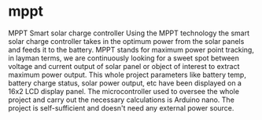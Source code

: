 # mppt
MPPT Smart solar charge controller
Using the MPPT technology the smart solar charge controller takes in the optimum power from the solar panels and feeds it to the battery.
MPPT stands for maximum power point tracking, in layman terms, we are continuously looking for a sweet spot between voltage and current output of solar panel or object of interest to extract maximum power output.
This whole project parameters like battery temp, battery charge status, solar power output, etc have been displayed on a 16x2 LCD display panel.
The microcontroller used to oversee the whole project and carry out the necessary calculations is Arduino nano.
The project is self-sufficient and doesn't need any external power source.

